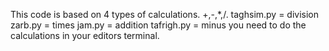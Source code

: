 This code is based on 4 types of calculations. +,-,*,/.
taghsim.py = division
zarb.py = times 
jam.py = addition
tafrigh.py = minus 
you need to do the calculations in your editors terminal.

